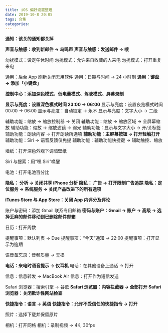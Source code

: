 ```yaml
---
title: iOS 偏好设置整理
date: 2019-10-8 20:05
tags: 合集
categories: 
---
```

**通知：该关的通知都关掉**

**声音与触感：收到新邮件 → 鸟鸣声**
**声音与触感：发送邮件 → 嗖**

<!-- more -->

勿扰模式：设定午休时间
勿扰模式：允许来自收藏的人来电
勿扰模式：打开重复来电

通用：后台 App 刷新关闭无用软件
通用：日期与时间 → 24 小时制
**通用：键盘 → 添加「小键盘」**

**控制中心：添加深色模式、低电量模式、驾驶模式、屏幕录制**

**显示与亮度：设置深色模式时间 23:00 → 06:00**
显示与亮度：设置夜览模式时间 00:00 → 06:00
显示与亮度：自动锁定 → 永不
显示与亮度：文字大小 → 二级

辅助功能：缩放 → 缩放控制器 → 关闭
辅助功能：缩放 → 缩放区域 → 全屏幕缩放
辅助功能：缩放 → 缩放滤镜 → 弱光
辅助功能：显示与文字大小 → 开/关标签
辅助功能：朗读内容 → 打开朗读所选项
**辅助功能：主屏幕按钮 → 打开轻触打开**
辅助功能：Siri → 语音反馈仅免提
辅助功能：辅助功能快捷键 → 辅助触控、缩放

墙纸：打开深色外观下调暗壁纸

Siri 与搜索：用“嘿 Siri”唤醒

电池：打开电池百分比

**隐私： 分析 → 关闭共享 iPhone 分析**
**隐私： 广告 → 打开限制广告追踪**
**隐私：定位服务 → 系统服务 → 关闭产品改进下的所有选项**

**iTunes Store 与 App Store：关闭 App 内评分及评论**

账户与密码：添加 Gmail 联系专用邮箱
**密码与账户：Gmail → 账户 → 高级 → 选择丢弃的邮件移动到已删除邮件邮箱**

日历：打开周数

提醒事项：默认列表 → Due
提醒事项：“今天”通知 → 22:00
提醒事项：打开显示为逾期

语音备忘录：音频质量 → 无损

**电话：来电时语音提示 → 仅耳机**
电话：在其他设备上通话 → 打开

信息：信息转发 → MacBook Air
信息：打开作为短信发送

Safari 浏览器：搜索引擎 → 谷歌
**Safari 浏览器：内容拦截器 → 全部打开**
**Safari 浏览器：关闭欺诈性网站检查**

**快捷指令：语言 → 英语**
**快捷指令：允许不受信任的快捷指令 → 打开**

照片：选择下载并保留原片

相机：打开网格
相机：录制视频 → 4K, 30fps
